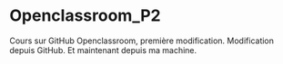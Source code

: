 # Openclassroom_P2
Cours sur GitHub Openclassroom, première modification.
Modification depuis GitHub. Et maintenant depuis ma machine.
